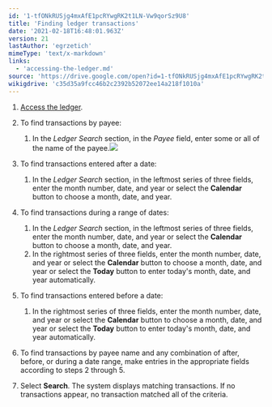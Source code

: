 ```yaml
---
id: '1-tfONkRUSjg4mxAfE1pcRYwgRK2t1LN-Vw9qorSz9U8'
title: 'Finding ledger transactions'
date: '2021-02-18T16:48:01.963Z'
version: 21
lastAuthor: 'egrzetich'
mimeType: 'text/x-markdown'
links:
  - 'accessing-the-ledger.md'
source: 'https://drive.google.com/open?id=1-tfONkRUSjg4mxAfE1pcRYwgRK2t1LN-Vw9qorSz9U8'
wikigdrive: 'c35d35a9fcc46b2c2392b52072ee14a218f1010a'
---
```

1. [Access the ledger](accessing-the-ledger.md).
2. To find transactions by payee:


   1. In the <em>Ledger Search</em> section, in the <em>Payee</em> field, enter some or all of the name of the payee.![](../finding-ledger-transactions.assets/835abc25f14a89c88903f1b0841516f5.png)


3. To find transactions entered after a date:


   1. In the <em>Ledger Search</em> section, in the leftmost series of three fields, enter the month number, date, and year or select the <strong>Calendar</strong> button to choose a month, date, and year.


4. To find transactions during a range of dates:


   1. In the <em>Ledger Search</em> section, in the leftmost series of three fields, enter the month number, date, and year or select the <strong>Calendar</strong> button to choose a month, date, and year.
   2. In the rightmost series of three fields, enter the month number, date, and year or select the <strong>Calendar</strong> button to choose a month, date, and year or select the <strong>Today</strong> button to enter today's month, date, and year automatically. 


5. To find transactions entered before a date:


   1. In the rightmost series of three fields, enter the month number, date, and year or select the <strong>Calendar</strong> button to choose a month, date, and year or select the <strong>Today</strong> button to enter today's month, date, and year automatically. 


6. To find transactions by payee name and any combination of after, before, or during a date range, make entries in the appropriate fields according to steps 2 through 5.
7. Select <strong>Search</strong>. The system displays matching transactions. If no transactions appear, no transaction matched all of the criteria.



